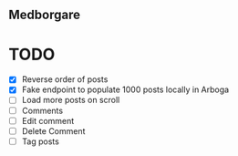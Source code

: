 ## Medborgare

# TODO

- [x] Reverse order of posts
- [x] Fake endpoint to populate 1000 posts locally in Arboga
- [ ] Load more posts on scroll
- [ ] Comments
- [ ] Edit comment
- [ ] Delete Comment
- [ ] Tag posts
